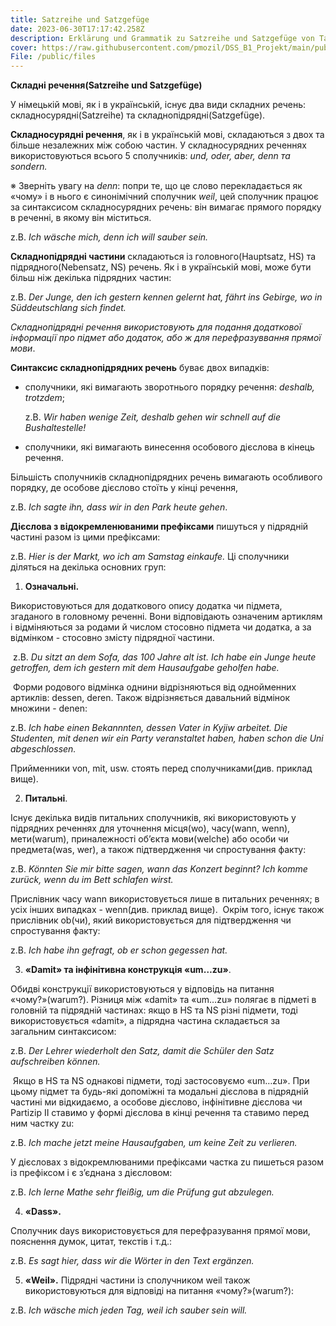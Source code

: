 ```yaml
---
title: Satzreihe und Satzgefüge
date: 2023-06-30T17:17:42.258Z
description: Erklärung und Grammatik zu Satzreihe und Satzgefüge von Taras Duma
cover: https://raw.githubusercontent.com/pmozil/DSS_B1_Projekt/main/public/images/annie-spratt-_dank9gjvdy-unsplash.jpg
File: /public/files
---
```

**Складні речення(Satzreihe und Satzgefüge)**


У німецькій мові, як і в українській, існує два види складних речень: складносурядні(Satzreihe) та складнопідрядні(Satzgefüge). 

**Складносурядні речення**, як і в українській мові, складаються з двох та більше незалежних між собою частин. У складносурядних реченнях використовуються всього 5 сполучників: *und, oder, aber, denn та sondern.*

※ Зверніть увагу на *denn*: попри те, що це слово перекладається як «чому» і в нього є синонімічний сполучник *weil*, цей сполучник працює за синтаксисом складносурядних речень: він вимагає прямого порядку в реченні, в якому він міститься. 

z.B. *Ich wäsche mich, denn ich will sauber sein.*

**Складнопідрядні частини** складаються із головного(Hauptsatz, HS) та підрядного(Nebensatz, NS) речень. Як і в українській мові, може бути більш ніж декілька підрядних частин: 

z.B. *Der Junge, den ich gestern kennen gelernt hat, fährt ins Gebirge, wo in Süddeutschlang sich findet.* 

*Складнопідрядні речення використовують для подання додаткової інформації про підмет або додаток, або ж для перефразуввання прямої мови*.

**Синтаксис складнопідрядних речень** буває двох випадків:

- сполучники, які вимагають зворотнього порядку речення: *deshalb, trotzdem*;

  z.B. *Wir haben wenige Zeit, deshalb gehen wir schnell auf die Bushaltestelle!*
- сполучники, які вимагають винесення особового дієслова в кінець речення. 

Більшість сполучників складнопідрядних речень вимагають особливого порядку, де особове дієслово стоїть у кінці речення, 

z.B. *Ich sagte ihn, dass wir in den Park heute gehen*. 

**Дієслова з відокремленюваними префіксами** пишуться у підрядній частині разом із цими префіксами: 

z.B. *Hier is der Markt, wo ich am Samstag einkaufe.* Ці сполучники діляться на декілька основних груп:

1. **Означальні.** 

Використовуються для додаткового опису додатка чи підмета, згаданого в головному реченні. Вони відповідають означеним артиклям і відміняються за родами й числом стосовно підмета чи додатка, а за відмінком - стосовно змісту підрядної частини.

 z.B. *Du sitzt an dem Sofa, das 100 Jahre alt ist. Ich habe ein Junge heute getroffen, dem ich gestern mit dem Hausaufgabe geholfen habe.*

 Форми родового відмінка однини відрізняються від однойменних артиклів: dessen, deren. Також відрізняється давальний відмінок множини - denen:

z.B. *Ich habe einen Bekannnten, dessen Vater in Kyjiw arbeitet. Die Studenten, mit denen wir ein Party veranstaltet haben, haben schon die Uni abgeschlossen.* 

Прийменники von, mit, usw. стоять перед сполучниками(див. приклад вище).

2. **Питальні**. 

Існує декілька видів питальних сполучників, які використовують у підрядних реченнях для уточнення місця(wo), часу(wann, wenn), мети(warum), приналежності об’єкта мови(welche) або особи чи предмета(was, wer), а також підтвердження чи спростування факту: 

z.B. *Könnten Sie mir bitte sagen, wann das Konzert beginnt? Ich komme zurück, wenn du im Bett schlafen wirst.* 

Прислівник часу wann використовується лише в питальних реченнях; в усіх інших випадках - wenn(див. приклад вище).  Окрім того, існує також прислівник ob(чи), який використовується для підтвердження чи спростування факту: 

z.B. *Ich habe ihn gefragt, ob er schon gegessen hat.*

3. **«Damit» та інфінітивна конструкція «um…zu»**.
 
Обидві конструкції використовуються у відповідь на питання «чому?»(warum?). Різниця між «damit» та «um…zu» полягає в підметі в головній та підрядній частинах: якщо в HS та NS різні підмети, тоді використовується «damit», а підрядна частина складається за загальним синтаксисом: 

z.B. *Der Lehrer wiederholt den Satz, damit die Schüler den Satz aufschreiben können.*

 Якщо в HS та NS однакові підмети, тоді застосовуємо «um…zu». При цьому підмет та будь-які допоміжні та модальні дієслова в підрядній частині ми відкидаємо, а особове дієслово, інфінітивне дієслова чи Partizip II ставимо у формі дієслова в кінці речення та ставимо перед ним частку zu: 

z.B. *Ich mache jetzt meine Hausaufgaben, um keine Zeit zu verlieren.* 

У дієсловах з відокремлюваними префіксами частка zu пишеться разом із префіксом і є з’єднана з дієсловом: 

z.B. *Ich lerne Mathe sehr fleißig, um die Prüfung gut abzulegen.*


4. **«Dass».**

Сполучник days використовується для перефразування прямої мови, пояснення думок, цитат, текстів і т.д.:
 
z.B. *Es sagt hier, dass wir die Wörter in den Text ergänzen.*

5. **«Weil».**
 Підрядні частини із сполучником weil також використовуються для відповіді на питання «чому?»(warum?):

 z.B. *Ich wäsche mich jeden Tag, weil ich sauber sein will.*
